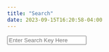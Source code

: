 ```yaml
---
title: "Search"
date: 2023-09-15T16:20:58-04:00
---
```



<input class="searchBar" type="text" onkeyup="search(event)" placeholder="Enter Search Key Here" />
<div class="search-FAQs">
  <span id="codes"></span>
</div>
